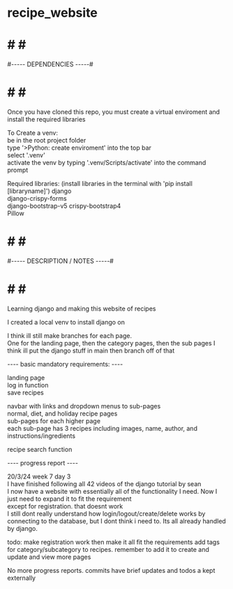 # recipe_website  
# #                    # #  
#----- DEPENDENCIES -----#  
# #                    # #  

Once you have cloned this repo, you must create a virtual enviroment and install the required libraries  

To Create a venv:  
be in the root project folder  
type '>Python: create enviroment' into the top bar  
select '.venv'  
activate the venv by typing '.venv/Scripts/activate' into the command prompt  


Required libraries: (install libraries in the terminal with 'pip install [libraryname]')
django  
django-crispy-forms  
django-bootstrap-v5
crispy-bootstrap4  
Pillow  



# #                           # #  
#----- DESCRIPTION / NOTES -----#  
# #                           # #  


Learning django and making this website of recipes  
  
I created a local venv to install django on

I think ill still make branches for each page.  
One for the landing page, then the category pages, then the sub pages
I think ill put the django stuff in main then branch off of that

---- basic mandatory requirements: ----  

landing page  
log in function  
save recipes  
  
navbar with links and dropdown menus to sub-pages  
normal, diet, and holiday recipe pages  
sub-pages for each higher page  
each sub-page has 3 recipes including images, name, author, and instructions/ingredients  
  
recipe search function  


---- progress report ----  

20/3/24 week 7 day 3  
I have finished following all 42 videos of the django tutorial by sean  
I now have a website with essentially all of the functionality I need. Now I just need to expand it to fit the requirement  
except for registration. that doesnt work  
I still dont really understand how login/logout/create/delete works by connecting to the database, but I dont think i need to. Its all already handled by django.

todo: make registration work then make it all fit the requirements
add tags for category/subcategory to recipes. remember to add it to create and update and view
more pages  



No more progress reports. commits have brief updates and todos a kept externally